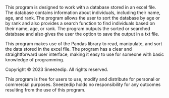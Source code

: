 This program is designed to work with a database stored in an excel file. The database contains information about individuals, including their name, age, and rank. The program allows the user to sort the database by age or by rank and also provides a search function to find individuals based on their name, age, or rank. The program outputs the sorted or searched database and also gives the user the option to save the output in a txt file.

This program makes use of the Pandas library to read, manipulate, and sort the data stored in the excel file. The program has a clear and straightforward user interface, making it easy to use for someone with basic knowledge of programming.

Copyright © 2023 Sneezedip. All rights reserved.

This program is free for users to use, modify and distribute for personal or commercial purposes. Sneezedip holds no responsibility for any outcomes resulting from the use of this program.

